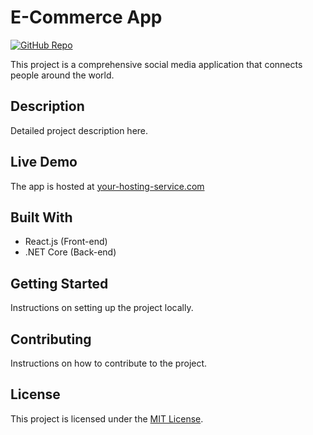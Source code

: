 # E-Commerce App

[![GitHub Repo](https://img.shields.io/badge/github-repo-green.svg)](https://github.com/username/reponame)

This project is a comprehensive social media application that connects people around the world.

## Description

Detailed project description here.

## Live Demo

The app is hosted at [your-hosting-service.com](https://your-hosting-service.com)

## Built With

- React.js (Front-end)
- .NET Core (Back-end)

## Getting Started

Instructions on setting up the project locally.

## Contributing

Instructions on how to contribute to the project.

## License

This project is licensed under the [MIT License](LICENSE.md).
